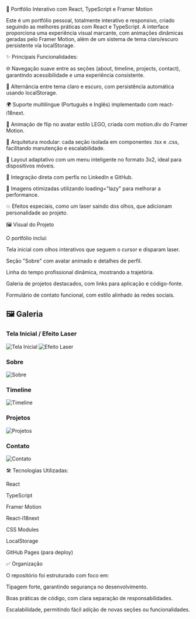 🚀 Portfólio Interativo com React, TypeScript e Framer Motion

Este é um portfólio pessoal, totalmente interativo e responsivo, criado seguindo as melhores práticas com React e TypeScript. A interface proporciona uma experiência visual marcante, com animações dinâmicas geradas pelo Framer Motion, além de um sistema de tema claro/escuro persistente via localStorage.

✨ Principais Funcionalidades:

🌐 Navegação suave entre as seções (about, timeline, projects, contact), garantindo acessibilidade e uma experiência consistente.

🎨 Alternância entre tema claro e escuro, com persistência automática usando localStorage.

🌍 Suporte multilíngue (Português e Inglês) implementado com react-i18next.

🔁 Animação de flip no avatar estilo LEGO, criada com motion.div do Framer Motion.

📁 Arquitetura modular: cada seção isolada em componentes .tsx e .css, facilitando manutenção e escalabilidade.

📌 Layout adaptativo com um menu inteligente no formato 3x2, ideal para dispositivos móveis.

💼 Integração direta com perfis no LinkedIn e GitHub.

🧩 Imagens otimizadas utilizando loading="lazy" para melhorar a performance.

💥 Efeitos especiais, como um laser saindo dos olhos, que adicionam personalidade ao projeto.

🖼️ Visual do Projeto

O portfólio inclui:

Tela inicial com olhos interativos que seguem o cursor e disparam laser.

Seção "Sobre" com avatar animado e detalhes de perfil.

Linha do tempo profissional dinâmica, mostrando a trajetória.

Galeria de projetos destacados, com links para aplicação e código-fonte.

Formulário de contato funcional, com estilo alinhado às redes sociais.

## 🖼️ Galeria

### Tela Inicial / Efeito Laser
![Tela Inicial](./assets/portfolio-inicio.png)
![Efeito Laser](./assets/portfolio-laser.png)

### Sobre
![Sobre](./assets/portfolio-sobre.png)

### Timeline
![Timeline](./assets/portfolio-sobre.png)

### Projetos
![Projetos](./assets/portfolio-sobre.png)

### Contato
![Contato](./assets/portfolio-sobre.png)

🛠️ Tecnologias Utilizadas:

React

TypeScript

Framer Motion

React-i18next

CSS Modules

LocalStorage

GitHub Pages (para deploy)

✅ Organização

O repositório foi estruturado com foco em:

Tipagem forte, garantindo segurança no desenvolvimento.

Boas práticas de código, com clara separação de responsabilidades.

Escalabilidade, permitindo fácil adição de novas seções ou funcionalidades.

